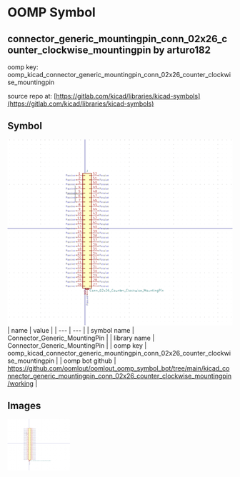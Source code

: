 # OOMP Symbol  
## connector_generic_mountingpin_conn_02x26_counter_clockwise_mountingpin  by arturo182  
  
oomp key: oomp_kicad_connector_generic_mountingpin_conn_02x26_counter_clockwise_mountingpin  
  
source repo at: [https://gitlab.com/kicad/libraries/kicad-symbols](https://gitlab.com/kicad/libraries/kicad-symbols)  
## Symbol  
  
[![working.png](working_600.png)](working.png)  
| name | value | 
| --- | --- | 
| symbol name | Connector_Generic_MountingPin | 
| library name | Connector_Generic_MountingPin | 
| oomp key | oomp_kicad_connector_generic_mountingpin_conn_02x26_counter_clockwise_mountingpin | 
| oomp bot github | https://github.com/oomlout/oomlout_oomp_symbol_bot/tree/main/kicad_connector_generic_mountingpin_conn_02x26_counter_clockwise_mountingpin/working | 
## Images  
  
[![working.png](working_140.png)](working.png)  
